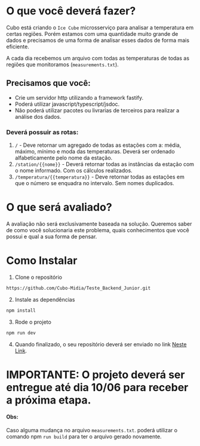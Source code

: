 # O que você deverá fazer?

Cubo está criando o `Ice Cube` microsserviço para analisar a temperatura em certas regiões. Porém estamos com uma quantidade muito grande de dados e precisamos de uma forma de analisar esses dados de forma mais eficiente.

A cada dia recebemos um arquivo com todas as temperaturas de todas as regiões que monitoramos (`measurements.txt`).

## Precisamos que você:

-    Crie um servidor http utilizando a framework fastify.
-    Poderá utilizar javascript/typescript/jsdoc.
-    Não poderá utilizar pacotes ou livrarias de terceiros para realizar a análise dos dados.

### Deverá possuir as rotas:

1. `/` - Deve retornar um agregado de todas as estações com a: média, máximo, mínimo e moda das temperaturas. Deverá ser ordenado alfabeticamente pelo nome da estação.
2. `/station/{{nome}}` - Deverá retornar todas as instâncias da estação com o nome informado. Com os cálculos realizados.
3. `/temperatura/{{temperatura}}` - Deve retornar todas as estações em que o número se enquadra no intervalo. Sem nomes duplicados.

# O que será avaliado?

A avaliação não será exclusivamente baseada na solução. Queremos saber de como você solucionaria este problema, quais conhecimentos que você possui e qual a sua forma de pensar.

# Como Instalar

1. Clone o repositório

```bash
https://github.com/Cubo-Midia/Teste_Backend_Junior.git
```

2. Instale as dependências
```bash
npm install
```
3. Rode o projeto
```bash
npm run dev
```
4. Quando finalizado, o seu repositório deverá ser enviado no link [Neste Link](https://docs.google.com/forms/d/e/1FAIpQLSdPHpdu71srDEgM53BGcuHVecxRjS8kmBJOaZefvoJOEn36_A/viewform).

# **IMPORTANTE:** O projeto deverá ser entregue até dia 10/06 para receber a próxima etapa.

#### Obs:

Caso alguma mudança no arquivo `measurements.txt`. poderá utilizar o comando npm `run build` para ter o arquivo gerado novamente.


